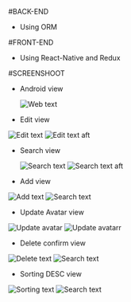 #BACK-END

- Using ORM

#FRONT-END

- Using React-Native and Redux

#SCREENSHOOT

- Android view

  ![Web text](https://github.com/yurzaachmad/PHONEBOOK-NATIVE/blob/main/screenshoots/Screenshot%20from%202023-08-24%2011-16-53.png)

- Edit view

![Edit text](<https://github.com/yurzaachmad/PHONEBOOK-NATIVE/blob/main/screenshoots/image%20(2).png>)
![Edit text aft](https://github.com/yurzaachmad/PHONEBOOK-NATIVE/blob/main/screenshoots/Screenshot%20from%202023-08-24%2011-22-01.png)

- Search view

  ![Search text](<https://github.com/yurzaachmad/PHONEBOOK-NATIVE/blob/main/screenshoots/image%20(4).png>)
  ![Search text aft](https://github.com/yurzaachmad/PHONEBOOK-NATIVE/blob/main/screenshoots/Screenshot%20from%202023-08-24%2011-22-22.png)

- Add view

![Add text](https://github.com/yurzaachmad/PHONEBOOK-NATIVE/blob/main/screenshoots/image.png)
![Search text](https://github.com/yurzaachmad/PHONEBOOK-NATIVE/blob/main/screenshoots/Screenshot%20from%202023-08-24%2011-22-45.png)

- Update Avatar view

![Update avatar](<https://github.com/yurzaachmad/PHONEBOOK-NATIVE/blob/main/screenshoots/image%20(1).png>)
![Update avatarr](https://github.com/yurzaachmad/PHONEBOOK-NATIVE/blob/main/screenshoots/Screenshot%20from%202023-08-24%2011-21-47.png)

- Delete confirm view

![Delete text](<https://github.com/yurzaachmad/PHONEBOOK-NATIVE/blob/main/screenshoots/image%20(3).png>)
![Search text](https://github.com/yurzaachmad/PHONEBOOK-NATIVE/blob/main/screenshoots/Screenshot%20from%202023-08-24%2011-50-33.png)

- Sorting DESC view

![Sorting text](<https://github.com/yurzaachmad/PHONEBOOK-NATIVE/blob/main/screenshoots/image%20(5).png>)
![Search text](https://github.com/yurzaachmad/PHONEBOOK-NATIVE/blob/main/screenshoots/Screenshot%20from%202023-08-24%2011-51-09.png)
